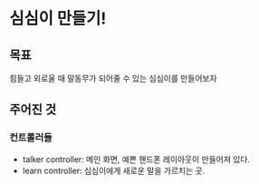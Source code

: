 # 심심이 만들기!

## 목표
힘들고 외로울 때 말동무가 되어줄 수 있는 심심이를 만들어보자

## 주어진 것
### 컨트롤러들
* talker controller: 메인 화면, 예쁜 핸드폰 레이아웃이 만들어져 있다.
* learn controller: 심심이에게 새로운 말을 가르치는 곳.
